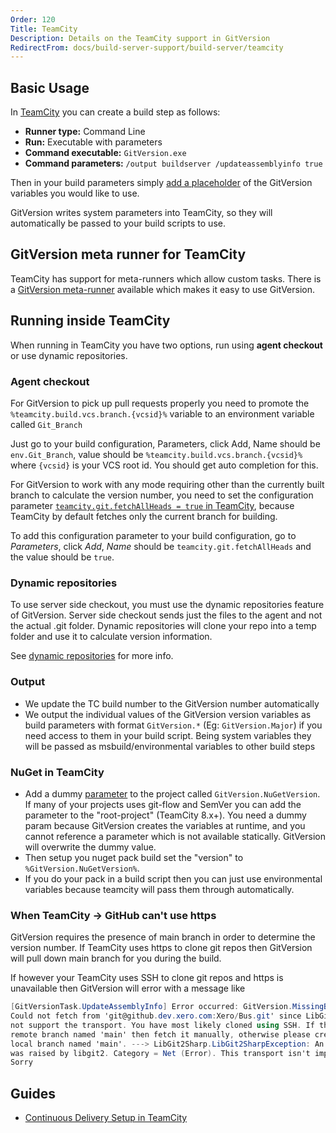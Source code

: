 ```yaml
---
Order: 120
Title: TeamCity
Description: Details on the TeamCity support in GitVersion
RedirectFrom: docs/build-server-support/build-server/teamcity
---
```


## Basic Usage

In [TeamCity][teamcity] you can create a build step as follows:

*   **Runner type:** Command Line
*   **Run:** Executable with parameters
*   **Command executable:**  `GitVersion.exe`
*   **Command parameters:** `/output buildserver /updateassemblyinfo true`

Then in your build parameters simply [add a placeholder](#nuget-in-teamcity) of
the GitVersion variables you would like to use.

GitVersion writes system parameters into TeamCity, so they will automatically be
passed to your build scripts to use.

## GitVersion meta runner for TeamCity

TeamCity has support for meta-runners which allow custom tasks. There is a
[GitVersion meta-runner][meta-runner] available which makes it easy to use
GitVersion.

## Running inside TeamCity

When running in TeamCity you have two options, run using **agent checkout** or
use dynamic repositories.

### Agent checkout

For GitVersion to pick up pull requests properly you need to promote the
`%teamcity.build.vcs.branch.{vcsid}%` variable to an environment
variable called `Git_Branch`

Just go to your build configuration, Parameters, click Add, Name should be
`env.Git_Branch`, value should be `%teamcity.build.vcs.branch.{vcsid}%` where
`{vcsid}` is your VCS root id. You should get auto completion for this.

For GitVersion to work with any mode requiring other than the currently built
branch to calculate the version number, you need to set the configuration
parameter [`teamcity.git.fetchAllHeads = true` in TeamCity][general-settings],
because TeamCity by default fetches only the current branch for building.

To add this configuration parameter to your build configuration, go to
_Parameters_, click _Add_, _Name_ should be `teamcity.git.fetchAllHeads` and the
value should be `true`.

### Dynamic repositories

To use server side checkout, you must use the dynamic repositories feature of
GitVersion. Server side checkout sends just the files to the agent and not the
actual .git folder. Dynamic repositories will clone your repo into a temp folder
and use it to calculate version information.

See [dynamic repositories][dynamic-repo] for more info.

### Output

*   We update the TC build number to the GitVersion number automatically
*   We output the individual values of the GitVersion version variables as build
    parameters with format `GitVersion.*` (Eg: `GitVersion.Major`) if you need
    access to them in your build script. Being system variables they will be passed
    as msbuild/environmental variables to other build steps

### NuGet in TeamCity

*   Add a dummy [parameter][parameter] to the project called `GitVersion.NuGetVersion`. If
    many of your projects uses git-flow and SemVer you can add the parameter to
    the "root-project" (TeamCity 8.x+). You need a dummy param because
    GitVersion creates the variables at runtime, and you cannot reference a
    parameter which is not available statically. GitVersion will overwrite the
    dummy value.
*   Then setup you nuget pack build set the "version" to
    `%GitVersion.NuGetVersion%`.
*   If you do your pack in a build script then you can just use environmental
    variables because teamcity will pass them through automatically.

### When TeamCity -> GitHub can't use https

GitVersion requires the presence of main branch in order to determine the
version number.  If TeamCity uses https to clone git repos then GitVersion will
pull down main branch for you during the build.

If however your TeamCity uses SSH to clone git repos and https is unavailable
then GitVersion will error with a message like

```cs
[GitVersionTask.UpdateAssemblyInfo] Error occurred: GitVersion.MissingBranchException:
Could not fetch from 'git@github.dev.xero.com:Xero/Bus.git' since LibGit2 does
not support the transport. You have most likely cloned using SSH. If there is a
remote branch named 'main' then fetch it manually, otherwise please create a
local branch named 'main'. ---> LibGit2Sharp.LibGit2SharpException: An error
was raised by libgit2. Category = Net (Error). This transport isn't implemented.
Sorry
```

## Guides

*   [Continuous Delivery Setup in TeamCity][cd]

[cd]: https://jake.ginnivan.net/blog/2014/07/09/my-typical-teamcity-build-setup
[dynamic-repo]: /docs/learn/dynamic-repositories
[general-settings]: https://www.jetbrains.com/help/teamcity/git.html#General+Settings
[parameter]: https://confluence.jetbrains.com/display/TCD8/Configuring+Build+Parameters
[teamcity]: https://www.jetbrains.com/teamcity/
[meta-runner]: https://github.com/JetBrains/meta-runner-power-pack/tree/master/gitversion
